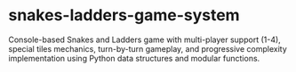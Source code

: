 # snakes-ladders-game-system
Console-based Snakes and Ladders game with multi-player support (1-4), special tiles mechanics, turn-by-turn gameplay, and progressive complexity implementation using Python data structures and modular functions.
